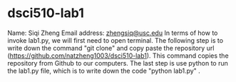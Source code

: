 # dsci510-lab1
Name: Siqi Zheng
Email address: zhengsiq@usc.edu
In terms of how to invoke lab1.py, we will first need to open terminal. The following step is to write down the command "git clone" and copy paste the repository url (https://github.com/natzheng1003/dsci510-lab1). This command copies the repository from Github to our computers. The last step is use python to run the lab1.py file, which is to write down the code "python lab1.py" .

